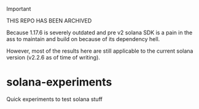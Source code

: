 > [!IMPORTANT]
> THIS REPO HAS BEEN ARCHIVED

Because 1.17.6 is severely outdated and pre v2 solana SDK is a pain in the ass to maintain and build on because of its dependency hell.

However, most of the results here are still applicable to the current solana version (v2.2.6 as of time of writing).

# solana-experiments

Quick experiments to test solana stuff
